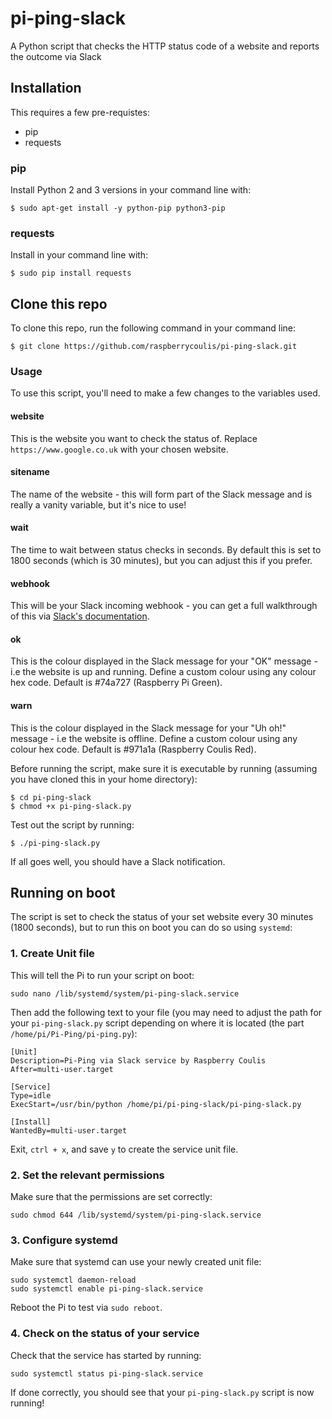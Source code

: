 # pi-ping-slack
A Python script that checks the HTTP status code of a website and reports the outcome via Slack

## Installation
This requires a few pre-requistes:
* pip
* requests

### pip
Install Python 2 and 3 versions in your command line with:

    $ sudo apt-get install -y python-pip python3-pip

### requests
Install in your command line with:

    $ sudo pip install requests

## Clone this repo
To clone this repo, run the following command in your command line:

    $ git clone https://github.com/raspberrycoulis/pi-ping-slack.git

### Usage
To use this script, you'll need to make a few changes to the variables used.

#### website
This is the website you want to check the status of. Replace `https://www.google.co.uk` with your chosen website.

#### sitename
The name of the website - this will form part of the Slack message and is really a vanity variable, but it's nice to use!

#### wait
The time to wait between status checks in seconds. By default this is set to 1800 seconds (which is 30 minutes), but you can adjust this if you prefer.

#### webhook
This will be your Slack incoming webhook - you can get a full walkthrough of this via [Slack's documentation](https://slack.com/apps/A0F7XDUAZ-incoming-webhooks "Slack Incoming Webhooks").

#### ok
This is the colour displayed in the Slack message for your "OK" message - i.e the website is up and running. Define a custom colour using any colour hex code. Default is #74a727 (Raspberry Pi Green).

#### warn
This is the colour displayed in the Slack message for your "Uh oh!" message - i.e the website is offline. Define a custom colour using any colour hex code. Default is #971a1a (Raspberry Coulis Red).

Before running the script, make sure it is executable by running (assuming you have cloned this in your home directory):

    $ cd pi-ping-slack
    $ chmod +x pi-ping-slack.py

Test out the script by running:

    $ ./pi-ping-slack.py

If all goes well, you should have a Slack notification.

## Running on boot
The script is set to check the status of your set website every 30 minutes (1800 seconds), but to run this on boot you can do so using `systemd`:

### 1. Create Unit file
This will tell the Pi to run your script on boot:

    sudo nano /lib/systemd/system/pi-ping-slack.service

Then add the following text to your file (you may need to adjust the path for your `pi-ping-slack.py` script depending on where it is located (the part `/home/pi/Pi-Ping/pi-ping.py`):

    [Unit]
    Description=Pi-Ping via Slack service by Raspberry Coulis
    After=multi-user.target

    [Service]
    Type=idle
    ExecStart=/usr/bin/python /home/pi/pi-ping-slack/pi-ping-slack.py

    [Install]
    WantedBy=multi-user.target

Exit, `ctrl + x`, and save `y` to create the service unit file.

### 2. Set the relevant permissions
Make sure that the permissions are set correctly:

    sudo chmod 644 /lib/systemd/system/pi-ping-slack.service

### 3. Configure systemd
Make sure that systemd can use your newly created unit file:

    sudo systemctl daemon-reload
    sudo systemctl enable pi-ping-slack.service

Reboot the Pi to test via `sudo reboot`.

### 4. Check on the status of your service
Check that the service has started by running:

    sudo systemctl status pi-ping-slack.service

If done correctly, you should see that your `pi-ping-slack.py` script is now running!

